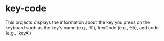 # key-code

This projects displays the information about the key you press on the keyboard such as the key's name (e.g., 'A'), keyCode (e.g., 65), and code (e.g., 'keyA')
